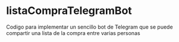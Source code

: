 # listaCompraTelegramBot
Codigo para implementar un sencillo bot de Telegram que se puede compartir una lista de la compra entre varias personas
